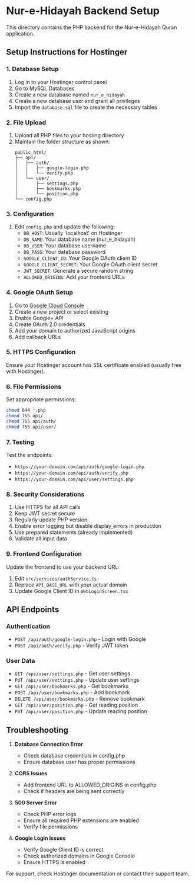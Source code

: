 # Nur-e-Hidayah Backend Setup

This directory contains the PHP backend for the Nur-e-Hidayah Quran application.

## Setup Instructions for Hostinger

### 1. Database Setup

1. Log in to your Hostinger control panel
2. Go to MySQL Databases
3. Create a new database named `nur_e_hidayah`
4. Create a new database user and grant all privileges
5. Import the `database.sql` file to create the necessary tables

### 2. File Upload

1. Upload all PHP files to your hosting directory
2. Maintain the folder structure as shown:
   ```
   public_html/
   ├── api/
   │   ├── auth/
   │   │   ├── google-login.php
   │   │   └── verify.php
   │   └── user/
   │       ├── settings.php
   │       ├── bookmarks.php
   │       └── position.php
   └── config.php
   ```

### 3. Configuration

1. Edit `config.php` and update the following:
   - `DB_HOST`: Usually 'localhost' on Hostinger
   - `DB_NAME`: Your database name (nur_e_hidayah)
   - `DB_USER`: Your database username
   - `DB_PASS`: Your database password
   - `GOOGLE_CLIENT_ID`: Your Google OAuth client ID
   - `GOOGLE_CLIENT_SECRET`: Your Google OAuth client secret
   - `JWT_SECRET`: Generate a secure random string
   - `ALLOWED_ORIGINS`: Add your frontend URLs

### 4. Google OAuth Setup

1. Go to [Google Cloud Console](https://console.cloud.google.com/)
2. Create a new project or select existing
3. Enable Google+ API
4. Create OAuth 2.0 credentials
5. Add your domain to authorized JavaScript origins
6. Add callback URLs

### 5. HTTPS Configuration

Ensure your Hostinger account has SSL certificate enabled (usually free with Hostinger).

### 6. File Permissions

Set appropriate permissions:
```bash
chmod 644 *.php
chmod 755 api/
chmod 755 api/auth/
chmod 755 api/user/
```

### 7. Testing

Test the endpoints:
- `https://your-domain.com/api/auth/google-login.php`
- `https://your-domain.com/api/auth/verify.php`
- `https://your-domain.com/api/user/settings.php`

### 8. Security Considerations

1. Use HTTPS for all API calls
2. Keep JWT secret secure
3. Regularly update PHP version
4. Enable error logging but disable display_errors in production
5. Use prepared statements (already implemented)
6. Validate all input data

### 9. Frontend Configuration

Update the frontend to use your backend URL:

1. Edit `src/services/authService.ts`
2. Replace `API_BASE_URL` with your actual domain
3. Update Google Client ID in `WebLoginScreen.tsx`

## API Endpoints

### Authentication
- `POST /api/auth/google-login.php` - Login with Google
- `POST /api/auth/verify.php` - Verify JWT token

### User Data
- `GET /api/user/settings.php` - Get user settings
- `PUT /api/user/settings.php` - Update user settings
- `GET /api/user/bookmarks.php` - Get bookmarks
- `POST /api/user/bookmarks.php` - Add bookmark
- `DELETE /api/user/bookmarks.php` - Remove bookmark
- `GET /api/user/position.php` - Get reading position
- `PUT /api/user/position.php` - Update reading position

## Troubleshooting

1. **Database Connection Error**
   - Check database credentials in config.php
   - Ensure database user has proper permissions

2. **CORS Issues**
   - Add frontend URL to ALLOWED_ORIGINS in config.php
   - Check if headers are being sent correctly

3. **500 Server Error**
   - Check PHP error logs
   - Ensure all required PHP extensions are enabled
   - Verify file permissions

4. **Google Login Issues**
   - Verify Google Client ID is correct
   - Check authorized domains in Google Console
   - Ensure HTTPS is enabled

For support, check Hostinger documentation or contact their support team.